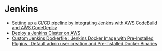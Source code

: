 # Jenkins 

* [Setting up a CI/CD pipeline by integrating Jenkins with AWS CodeBuild and AWS CodeDeploy](https://aws.amazon.com/blogs/devops/setting-up-a-ci-cd-pipeline-by-integrating-jenkins-with-aws-codebuild-and-aws-codedeploy/)
* [Deploy a Jenkins Cluster on AWS](https://read.acloud.guru/deploy-a-jenkins-cluster-on-aws-35dcf66a1eca)
* [Custom Jenkins Dockerfile : Jenkins Docker Image with Pre-Installed Plugins , Default admin user creation and Pre-Installed Docker Binaries](https://medium.com/the-devops-ship/custom-jenkins-dockerfile-jenkins-docker-image-with-pre-installed-plugins-default-admin-user-d0107b582577)
